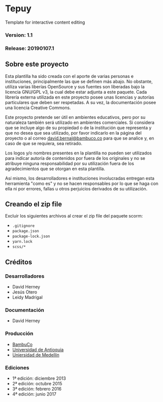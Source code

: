 # Tepuy
Template for interactive content editing

### Version: 1.1
### Release: 20190107.1

## Sobre este proyecto
Esta plantilla ha sido creada con el aporte de varias personas e instituciones, principalmente las que se definen más abajo. No obstante, utiliza varias liberías OpenSource y sus fuentes son liberadas bajo la licencia GNU/GPL v3, la cual debe estar adjunta a este paquete. Cada librería externa utilizada en este proyecto posee unas licencias y autorías particulares que deben ser respetadas. A su vez, la documentación posee una licencia Creative Commons.

Este proyecto pretende ser útil en ambientes educativos, pero por su naturaleza también será utilizado en ambientes comerciales. Si considera que se incluye algo de su propiedad o de la institución que representa y que no desea que sea utilizado, por                    favor indicarlo en la página del proyecto o al correo <a href="mailto:david.bernal@bambuco.co">david.bernal@bambuco.co</a> para que se analice y, en caso de que se requiera, sea retirado.

Los logos y/o nombres presentes en la plantilla no pueden ser utilizados para indicar autoría de contenidos por fuera de los originales y no se atribuye ninguna responsabilidad por su utilización fuera de los agradecimientos que se otorgan en esta plantilla.

Así mismo, los desarrolladores e instituciones involucradas entregan esta herramienta "como es" y no se hacen responsables por lo que se haga con ella ni por errores, fallas u otros perjuicios derivados de su utilización.

## Creando el zip file
Excluir los siguientes archivos al crear el zip file del paquete scorm:
  - `.gitignore`
  - `package.json`
  - `package-lock.json`
  - `yarn.lock`
  - `scss/*`


## Créditos

### Desarrolladores
* David Herney
* Jesús Otero
* Leidy Madrigal

### Documentación
* David Herney


### Producción
* [BambuCo](http://bambuco.co/)
* [Universidad de Antioquia](http://www.udea.edu.co/)
* [Uniersidad de Medellín](http://www.udem.edu.co)

### Ediciones
* 1ª edición: diciembre 2013
* 2ª edición: octubre 2015
* 3ª edición: febrero 2016
* 4ª edición: junio 2017
